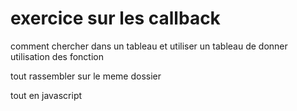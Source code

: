 # exercice sur les callback 
comment chercher dans un tableau et utiliser un tableau de donner 
utilisation des fonction 

tout rassembler sur le meme dossier

tout en javascript 
